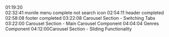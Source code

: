 01:19:20  
02:32:41 monile menu complete not search icon
02:54:11 header completed
02:58:08 footer completed
03:22:08 Carousel Section - Switching Tabs 
03:22:00 Carousel Section - Main Carousel Component 
04:04:04 Genres Component
04:12:00Carousel Section - Sliding Functionality 